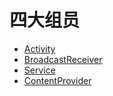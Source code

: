 # 四大组员

- [Activity](activity.md)
- [BroadcastReceiver](broadcastreceiver.md)
- [Service](service.md)
- [ContentProvider](contentprovider.md)